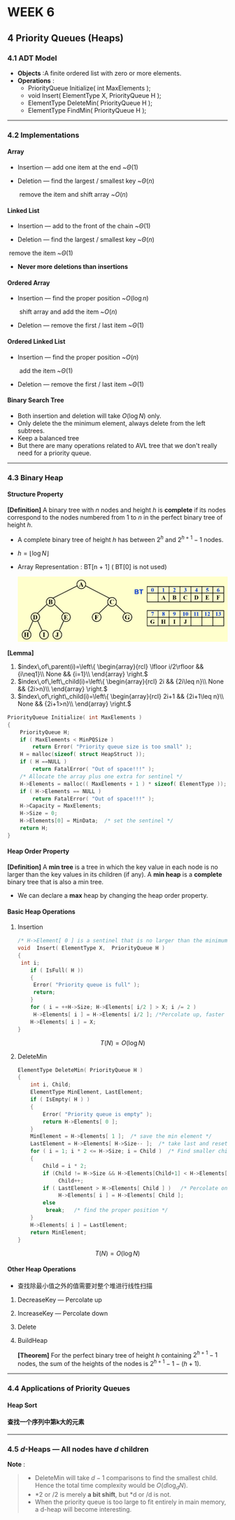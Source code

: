 # WEEK 6

## 4 Priority Queues (Heaps)

### 4.1 ADT Model

- **Objects** :A finite ordered list with zero or more elements.
- **Operations** :
  - PriorityQueue  Initialize( int MaxElements ); 
  - void  Insert( ElementType X, PriorityQueue H ); 
  - ElementType  DeleteMin( PriorityQueue H ); 
  - ElementType  FindMin( PriorityQueue H ); 

---

### 4.2 Implementations

#### Array

- Insertion — add one item at the end ~$\Theta(1)$

- Deletion — find the largest / smallest key ~$\Theta(n)$

  ​                     remove the item and shift array ~$O(n)$

#### Linked List 

- Insertion — add to the front of the chain ~$\Theta(1)$

-  Deletion — find the largest / smallest key ~$\Theta(n)$

  ​                      remove the item ~$\Theta(1)$

- **Never more deletions than insertions**

#### Ordered Array

- Insertion — find the proper position ~$O(\log n)$

  ​                      shift array and add the item  ~$O(n)$

- Deletion — remove the first / last item ~$\Theta(1)$

#### Ordered Linked List

- Insertion — find the proper position ~$O(n)$

  ​                      add the item  ~$\Theta(1)$

- Deletion — remove the first / last item ~$\Theta(1)$

#### Binary Search Tree

- Both insertion and deletion will take $O(\log N)$ only.
- Only delete the the minimum element, always delete from the left subtrees.
- Keep a balanced tree 
- But there are many operations related to AVL tree that we don't really need for a priority queue.

---

### 4.3 Binary Heap

#### Structure Property

**[Definition]** A binary tree with $n$ nodes and height $h$ is **complete**  if  its nodes correspond to the nodes numbered from $1$ to $n$ in the perfect binary tree of height $h$.

- A complete binary tree of height $h$ has between $2^h$ and $2^{h+1}-1$ nodes.

- $h=\lfloor\log N\rfloor$

- Array Representation : BT[n + 1]  ( BT[0] is not used)

  ![6-1](picture/6-1.png)

**[Lemma]** 

1. $index\,of\,parent(i)=\left\{
   \begin{array}{rcl}
   \lfloor i/2\rfloor && {i\neq1}\\
   None && {i=1}\\
   \end{array} \right.$
2. $index\,of\,left\_child(i)=\left\{
   \begin{array}{rcl}
   2i && {2i\leq n}\\
   None && {2i>n}\\
   \end{array} \right.$
3. $index\,of\,right\_child(i)=\left\{
   \begin{array}{rcl}
   2i+1 && {2i+1\leq n}\\
   None && {2i+1>n}\\
   \end{array} \right.$

```c
PriorityQueue Initialize( int MaxElements ) 
{ 
    PriorityQueue H; 
    if ( MaxElements < MinPQSize ) 
		return Error( "Priority queue size is too small" ); 
    H = malloc(sizeof( struct HeapStruct )); 
    if ( H ==NULL ) 
		return FatalError( "Out of space!!!" ); 
    /* Allocate the array plus one extra for sentinel */ 
    H->Elements = malloc(( MaxElements + 1 ) * sizeof( ElementType )); 
    if ( H->Elements == NULL ) 
		return FatalError( "Out of space!!!" ); 
    H->Capacity = MaxElements; 
    H->Size = 0; 
    H->Elements[0] = MinData;  /* set the sentinel */
    return H; 
}
```

#### Heap Order Property

**[Definition]** A **min tree** is a tree in which the key value in each node is no larger than the key values in its children (if any).  A **min heap** is a **complete** binary tree that is also a min tree.

- We can declare a **max** heap by changing the heap order property.

#### Basic Heap Operations

1. Insertion

   ```c
   /* H->Element[ 0 ] is a sentinel that is no larger than the minimum element in the heap.*/ 
   void  Insert( ElementType X,  PriorityQueue H ) 
   { 
   	int i; 
       if ( IsFull( H )) 
       { 
   		Error( "Priority queue is full" ); 
   		return; 
       } 
       for ( i = ++H->Size; H->Elements[ i/2 ] > X; i /= 2 ) 
   		H->Elements[ i ] = H->Elements[ i/2 ]; /*Percolate up, faster than swap*/
       H->Elements[ i ] = X; 
   }
   ```

   $$
   T(N)=O(\log N)
   $$

2. DeleteMin

   ```c
   ElementType DeleteMin( PriorityQueue H ) 
   { 
       int i, Child; 
       ElementType MinElement, LastElement; 
       if ( IsEmpty( H ) ) 
       { 
           Error( "Priority queue is empty" ); 
           return H->Elements[ 0 ];   
       } 
       MinElement = H->Elements[ 1 ];  /* save the min element */
       LastElement = H->Elements[ H->Size-- ];  /* take last and reset size */
       for ( i = 1; i * 2 <= H->Size; i = Child )  /* Find smaller child */ 
       {
           Child = i * 2; 
           if (Child != H->Size && H->Elements[Child+1] < H->Elements[Child]) 
      	    	Child++;     
           if ( LastElement > H->Elements[ Child ] )   /* Percolate one level */ 
      	     	H->Elements[ i ] = H->Elements[ Child ]; 
           else     
           	break;   /* find the proper position */
       } 
       H->Elements[ i ] = LastElement; 
       return MinElement; 
   }
   ```
$$
   T(N)=O(\log N)
$$

#### Other Heap Operations    

- 查找除最小值之外的值需要对整个堆进行线性扫描

1. DecreaseKey — Percolate up

2. IncreaseKey — Percolate down

3. Delete

4. BuildHeap

   **[Theorem]** For the perfect binary tree of height $h$ containing $2^{h+1}-1$ nodes, the sum of the heights of the nodes is $2^{h+1}-1-(h+1)$.

---

### 4.4 Applications of Priority Queues

#### Heap Sort

#### 查找一个序列中第k大的元素

---

### 4.5 $d$-Heaps — All nodes have $d$ children

**Note** :

> - DeleteMin will take $d-1$ comparisons to find the smallest child. Hence the total time complexity would be $O(d \log_d N)$.
> - *2 or /2 is merely **a bit shift**, but *d or /d is not.
> - When the priority queue is too large to fit entirely in main memory, a d-heap will become interesting.